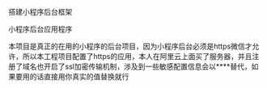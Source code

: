 搭建小程序后台框架

小程序后台应用程序

本项目是真正的在用的小程序的后台项目，因为小程序后台必须是https微信才允许，所以本工程项目配置了https的应用，本人在阿里云上面买了服务器，并且注册了域名也开启了ssl加密传输机制，涉及到一些敏感配置信息会以****替代，如果要用的话直接用你真实的值替换就行